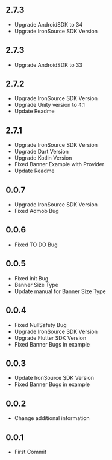 ## 2.7.3
 - Upgrade AndroidSDK to 34
 - Upgrade IronSource SDK Version

## 2.7.3
 - Upgrade AndroidSDK to 33

## 2.7.2
 - Upgrade IronSource SDK Version
 - Upgrade Unity version to 4.1
 - Update Readme

## 2.7.1
 - Upgrade IronSource SDK Version
 - Upgrade Dart Version
 - Upgrade Kotlin Version
 - Fixed Banner Example with Provider
 - Update Readme

## 0.0.7

- Upgrade IronSource SDK Version
- Fixed Admob Bug

## 0.0.6

- Fixed TO DO Bug

## 0.0.5

- Fixed init Bug
- Banner Size Type
- Update manual for Banner Size Type

## 0.0.4

- Fixed NullSafety Bug
- Upgrade IronSource SDK Version
- Upgrade Flutter SDK Version
- Fixed Banner Bugs in example

## 0.0.3

- Update IronSource SDK Version
- Fixed Banner Bugs in example

## 0.0.2

- Change additional information

## 0.0.1

- First Commit

